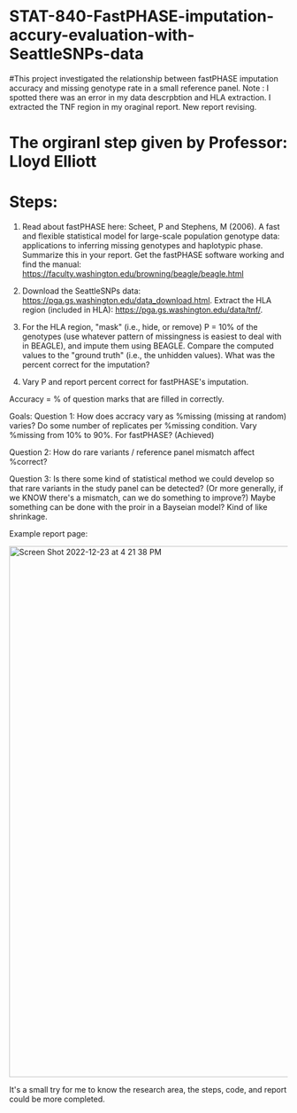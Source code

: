 # STAT-840-FastPHASE-imputation-accury-evaluation-with-SeattleSNPs-data

#This project investigated the relationship between fastPHASE imputation accuracy and missing genotype rate in a small reference panel. Note :  I spotted there was an error in my data descrpbtion and HLA extraction. I extracted the TNF region in my oraginal report. New report revising.

# The orgiranl step given by Professor: Lloyd Elliott
# Steps:
1. Read about fastPHASE here: Scheet, P and Stephens, M (2006). A fast and flexible statistical model for large-scale population genotype data: applications to inferring missing genotypes and haplotypic phase. Summarize this in your report. Get the fastPHASE software working and find the manual: https://faculty.washington.edu/browning/beagle/beagle.html

2. Download the SeattleSNPs data: https://pga.gs.washington.edu/data_download.html. Extract the HLA region (included in HLA): https://pga.gs.washington.edu/data/tnf/.

3. For the HLA region, "mask" (i.e., hide, or remove) P = 10% of the genotypes (use whatever pattern of missingness is easiest to deal with in BEAGLE), and impute them using BEAGLE. Compare the computed values to the "ground truth" (i.e., the unhidden values). What was the percent correct for the imputation?

4. Vary P and report percent correct for fastPHASE's imputation.

Accuracy = % of question marks that are filled in correctly.

Goals:
Question 1: How does accracy vary as %missing (missing at random) varies? Do some number of replicates per %missing condition. Vary %missing from 10% to 90%. For fastPHASE? (Achieved)  

Question 2: How do rare variants / reference panel mismatch affect %correct?

Question 3: Is there some kind of statistical method we could develop so that rare variants in the study panel can be detected? (Or more generally, if we KNOW there's a mismatch, can we do something to improve?) Maybe something can be done with the proir in a Bayseian model? Kind of like shrinkage.

Example report page:

<img width="958" alt="Screen Shot 2022-12-23 at 4 21 38 PM" src="https://user-images.githubusercontent.com/37996767/209415041-b3dfbe0d-f4b3-4ec6-a7ac-093d0a56fbd3.png">

It's a small try for me to know the research area, the steps, code, and report could be more completed.
